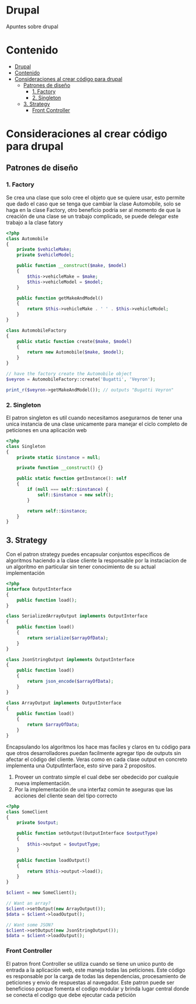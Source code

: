 # Drupal
Apuntes sobre drupal

# Contenido
- [Drupal](#drupal)
- [Contenido](#contenido)
- [Consideraciones al crear código para drupal](#consideraciones-al-crear-código-para-drupal)
  - [Patrones de diseño](#patrones-de-diseño)
    - [1. Factory](#1-factory)
    - [2. Singleton](#2-singleton)
  - [3. Strategy](#3-strategy)
    - [Front Controller](#front-controller)

# Consideraciones al crear código para drupal

## Patrones de diseño

### 1. Factory
Se crea una clase que solo cree el objeto que se quiere usar, esto permite que dado el caso que se tenga que cambiar la clase Automobile, solo se haga en la clase Factory, otro beneficio podria ser al momento de que la creación de una clase se un trabajo complicado, se puede delegar este trabajo a la clase fatory
```php
<?php
class Automobile
{
    private $vehicleMake;
    private $vehicleModel;

    public function __construct($make, $model)
    {
        $this->vehicleMake = $make;
        $this->vehicleModel = $model;
    }

    public function getMakeAndModel()
    {
        return $this->vehicleMake . ' ' . $this->vehicleModel;
    }
}

class AutomobileFactory
{
    public static function create($make, $model)
    {
        return new Automobile($make, $model);
    }
}

// have the factory create the Automobile object
$veyron = AutomobileFactory::create('Bugatti', 'Veyron');

print_r($veyron->getMakeAndModel()); // outputs "Bugatti Veyron"
```
### 2. Singleton
El patron singleton es util cuando necesitamos asegurarnos de tener una unica instancia de una clase unicamente para manejar el ciclo completo de peticiones en una aplicación web
```php
<?php
class Singleton
{
    private static $instance = null;

    private function __construct() {}

    public static function getInstance(): self
    {
        if (null === self::$instance) {
            self::$instance = new self();
        }

        return self::$instance;
    }
}
```
## 3. Strategy
Con el patron strategy puedes encapsular conjuntos especificos de algoritmos haciendo a la clase cliente la responsable por la instaciacion de un algoritmo en particular sin tener conocimiento de su actual implementación
```php
<?php
interface OutputInterface
{
    public function load();
}

class SerializedArrayOutput implements OutputInterface
{
    public function load()
    {
        return serialize($arrayOfData);
    }
}

class JsonStringOutput implements OutputInterface
{
    public function load()
    {
        return json_encode($arrayOfData);
    }
}

class ArrayOutput implements OutputInterface
{
    public function load()
    {
        return $arrayOfData;
    }
}
``` 
Encapsulando los algoritmos los hace mas faciles y claros en tu código para que otros desarrolladores puedan facilmente agregar tipo de outputs sin afectar el código del cliente.
Veras como en cada clase output en concreto implementa una OutputInterface, esto sirve para 2 propositos.

1. Proveer un contrato simple el cual debe ser obedecido por cualquie nueva implementación.
2. Por la implementación de una interfaz común te aseguras que las acciones del cliente sean del tipo correcto

```php
<?php
class SomeClient
{
    private $output;

    public function setOutput(OutputInterface $outputType)
    {
        $this->output = $outputType;
    }

    public function loadOutput()
    {
        return $this->output->load();
    }
}

$client = new SomeClient();

// Want an array?
$client->setOutput(new ArrayOutput());
$data = $client->loadOutput();

// Want some JSON?
$client->setOutput(new JsonStringOutput());
$data = $client->loadOutput();
```
### Front Controller 
El patron front Controller se utiliza cuando se tiene un unico punto de entrada a la aplicación web, este maneja todas las peticiones. Este código es responsable por la carga de todas las dependencias, procesamiento de peticiones y envio de respuestas al navegador. Este patron puede ser beneficioso porque fomenta el codigo modular y brinda lugar central donde se conecta el codigo que debe ejecutar cada petición
